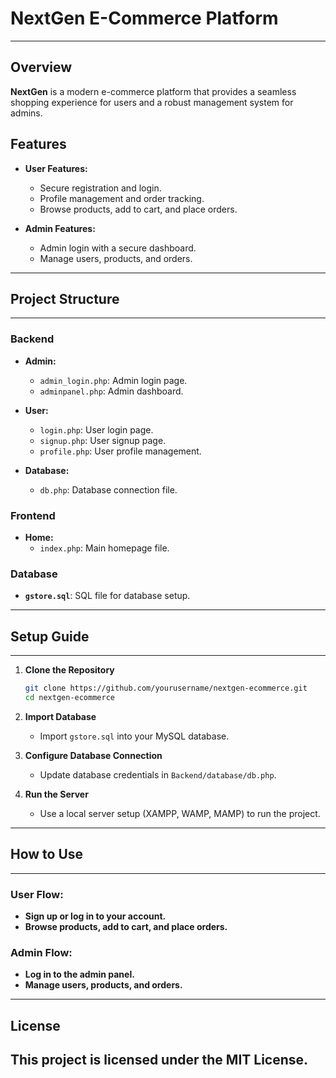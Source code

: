 # NextGen E-Commerce Platform
-------------------------------------------------------------------------------------------

## Overview

**NextGen** is a modern e-commerce platform that provides a seamless shopping experience for users and a robust management system for admins.

## Features

- **User Features:**
  - Secure registration and login.
  - Profile management and order tracking.
  - Browse products, add to cart, and place orders.

- **Admin Features:**
  - Admin login with a secure dashboard.
  - Manage users, products, and orders.

-------------------------------------------------------------------------------------------
## Project Structure
-------------------------------------------------------------------------------------------

### Backend
- **Admin:**
  - `admin_login.php`: Admin login page.
  - `adminpanel.php`: Admin dashboard.

- **User:**
  - `login.php`: User login page.
  - `signup.php`: User signup page.
  - `profile.php`: User profile management.

- **Database:**
  - `db.php`: Database connection file.

### Frontend
- **Home:**
  - `index.php`: Main homepage file.

### Database
- **`gstore.sql`**: SQL file for database setup.

-------------------------------------------------------------------------------------------
## Setup Guide
-------------------------------------------------------------------------------------------

1. **Clone the Repository**
   ```bash
   git clone https://github.com/yourusername/nextgen-ecommerce.git
   cd nextgen-ecommerce
   ```

2. **Import Database**
   - Import `gstore.sql` into your MySQL database.

3. **Configure Database Connection**
   - Update database credentials in `Backend/database/db.php`.

4. **Run the Server**
   - Use a local server setup (XAMPP, WAMP, MAMP) to run the project.

-------------------------------------------------------------------------------------------
## How to Use
-------------------------------------------------------------------------------------------

### User Flow:
- **Sign up or log in to your account.**
- **Browse products, add to cart, and place orders.**

### Admin Flow:
- **Log in to the admin panel.**
- **Manage users, products, and orders.**

-------------------------------------------------------------------------------------------
## License
This project is licensed under the MIT License.
-------------------------------------------------------------------------------------------
